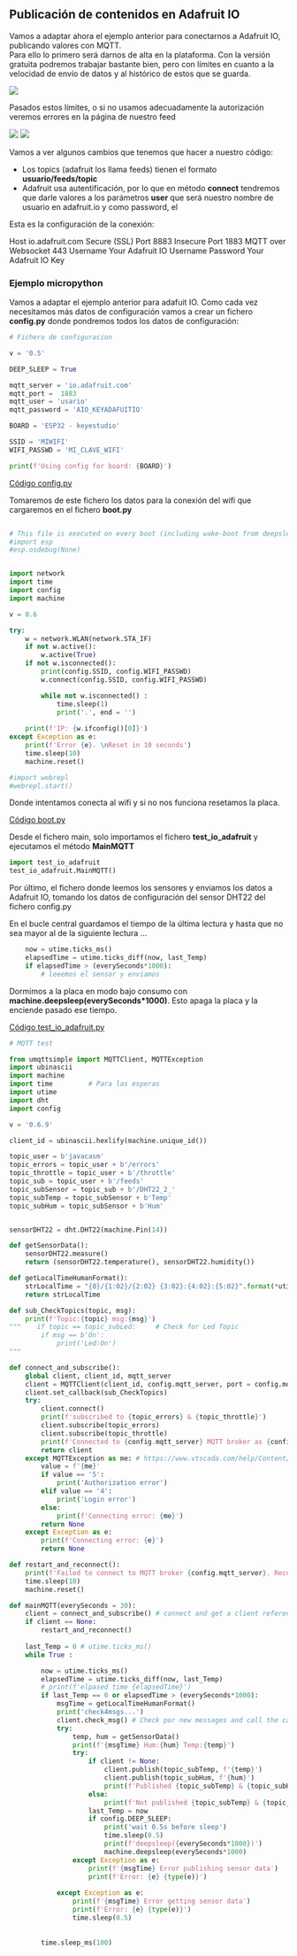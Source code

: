 ## Publicación de contenidos en Adafruit IO

Vamos a adaptar ahora el ejemplo anterior para conectarnos a Adafruit IO, publicando valores con MQTT.  
Para ello lo primero será darnos de alta en la plataforma. Con la versión gratuita podremos trabajar bastante bien, pero con límites en cuanto a la velocidad de envío de datos y al histórico de estos que se guarda.

![](./images/adafruitIO_feedsLimits.png)

Pasados estos límites, o si no usamos adecuadamente la autorización veremos errores en la página de nuestro feed

![](./images/adafruitIO_LimitExceed.png)
![](./images/adafruitIO_feedError.png)

Vamos a ver algunos cambios que tenemos que hacer a nuestro código:

* Los topics (adafruit los llama feeds) tienen el formato **usuario/feeds/topic**
* Adafruit usa autentificación, por lo que en método **connect** tendremos que darle valores a los parámetros **user** que será nuestro nombre de usuario en adafruit.io y como password, el 

Esta es la configuración de la conexión:

Host	io.adafruit.com
Secure (SSL) Port	8883
Insecure Port	1883
MQTT over Websocket	443
Username	Your Adafruit IO Username
Password	Your Adafruit IO Key

### Ejemplo micropython

Vamos a adaptar el ejemplo anterior para adafuit IO. Como cada vez necesitamos más datos de configuración vamos a crear un fichero **config.py** donde pondremos todos los datos de configuración:

```python
# Fichero de configuracion

v = '0.5'

DEEP_SLEEP = True

mqtt_server = 'io.adafruit.com'
mqtt_port =  1883
mqtt_user = 'usario'
mqtt_password = 'AIO_KEYADAFUITIO'

BOARD = 'ESP32 - keyestudio'

SSID = 'MIWIFI'
WIFI_PASSWD = 'MI_CLAVE_WIFI'

print(f'Using config for board: {BOARD}')
```

[Código config.py](https://raw.githubusercontent.com/javacasm/CursoMicropython/master/codigo/mqtt_adafruit_io/config.py)

Tomaremos de este fichero los datos para la conexión del wifi que cargaremos en el fichero **boot.py**

```python

# This file is executed on every boot (including wake-boot from deepsleep)
#import esp
#esp.osdebug(None)


import network
import time
import config
import machine

v = 0.6

try:
    w = network.WLAN(network.STA_IF)
    if not w.active():
        w.active(True)
    if not w.isconnected():
        print(config.SSID, config.WIFI_PASSWD)
        w.connect(config.SSID, config.WIFI_PASSWD)

        while not w.isconnected() :
            time.sleep(1)
            print('.', end = '')
        
    print(f'IP: {w.ifconfig()[0]}')
except Exception as e:
    print(f'Error {e}. \nReset in 10 seconds')
    time.sleep(10)
    machine.reset()

#import webrepl
#webrepl.start()


```

Donde intentamos conecta al wifi y si no nos funciona resetamos la placa.

[Código boot.py](https://raw.githubusercontent.com/javacasm/CursoMicropython/master/codigo/mqtt_adafruit_io/boot.py)


Desde el fichero main, solo importamos el fichero **test_io_adafruit** y ejecutamos el método **MainMQTT**

```python
import test_io_adafruit
test_io_adafruit.MainMQTT()

```

Por último, el fichero donde leemos los sensores y enviamos los datos a Adafruit IO, tomando los datos de configuración del sensor DHT22 del fichero config.py

En el bucle central guardamos el tiempo de la última lectura y hasta que no sea mayor al de la siguiente lectura ...

```python
    now = utime.ticks_ms()
    elapsedTime = utime.ticks_diff(now, last_Temp)
    if elapsedTime > (everySeconds*1000):
        # leeemos el sensor y enviamos
```


Dormimos a la placa en modo bajo consumo con **machine.deepsleep(everySeconds*1000)**. Esto apaga la placa y la enciende pasado ese tiempo.

[Código test_io_adafruit.py](https://raw.githubusercontent.com/javacasm/CursoMicropython/master/codigo/mqtt_adafruit_io/test_io_adafruit.py)

```python
# MQTT test 

from umqttsimple import MQTTClient, MQTTException
import ubinascii
import machine
import time         # Para las esperas
import utime
import dht
import config

v = '0.6.9'

client_id = ubinascii.hexlify(machine.unique_id())

topic_user = b'javacasm'
topic_errors = topic_user + b'/errors'
topic_throttle = topic_user + b'/throttle'
topic_sub = topic_user + b'/feeds'
topic_subSensor = topic_sub + b'/DHT22_2_'
topic_subTemp = topic_subSensor + b'Temp'
topic_subHum = topic_subSensor + b'Hum'


sensorDHT22 = dht.DHT22(machine.Pin(14))

def getSensorData():
    sensorDHT22.measure()
    return (sensorDHT22.temperature(), sensorDHT22.humidity())

def getLocalTimeHumanFormat():
    strLocalTime = "{0}/{1:02}/{2:02} {3:02}:{4:02}:{5:02}".format(*utime.localtime(utime.time())[0:6])
    return strLocalTime

def sub_CheckTopics(topic, msg):
    print(f'Topic:{topic} msg:{msg}')
"""    if topic == topic_subLed:     # Check for Led Topic
        if msg == b'On':
            print('Led:On')
"""

def connect_and_subscribe():
    global client, client_id, mqtt_server
    client = MQTTClient(client_id, config.mqtt_server, port = config.mqtt_port, user = config.mqtt_user, password = config.mqtt_password)
    client.set_callback(sub_CheckTopics)
    try:
        client.connect()
        print(f'subscribed to {topic_errors} & {topic_throttle}')
        client.subscribe(topic_errors)
        client.subscribe(topic_throttle)
        print(f'Connected to {config.mqtt_server} MQTT broker as {config.mqtt_user}' )
        return client
    except MQTTException as me: # https://www.vtscada.com/help/Content/D_Tags/D_MQTT_ErrMsg.htm
        value = f'{me}'
        if value == '5':
            print('Authorization error')
        elif value == '4':
            print('Login error')
        else:
            print(f'Connecting error: {me}')
        return None        
    except Exception as e:
        print(f'Connecting error: {e}')
        return None    

def restart_and_reconnect():
    print(f'Failed to connect to MQTT broker {config.mqtt_server}. Reconnecting...')
    time.sleep(10)
    machine.reset()

def mainMQTT(everySeconds = 30):
    client = connect_and_subscribe() # connect and get a client reference
    if client == None:
        restart_and_reconnect()
        
    last_Temp = 0 # utime.ticks_ms()
    while True :

        now = utime.ticks_ms()
        elapsedTime = utime.ticks_diff(now, last_Temp)
        # print(f'elpased time {elapsedTime}')
        if last_Temp == 0 or elapsedTime > (everySeconds*1000):
            msgTime = getLocalTimeHumanFormat()
            print('check4msgs...')
            client.check_msg() # Check por new messages and call the callBack function            
            try:
                temp, hum = getSensorData()
                print(f'{msgTime} Hum:{hum} Temp:{temp}')
                try:
                    if client != None:
                        client.publish(topic_subTemp, f'{temp}')
                        client.publish(topic_subHum, f'{hum}')
                        print(f'Published {topic_subTemp} & {topic_subHum}')
                    else:
                        print(f'Not published {topic_subTemp} & {topic_subHum}')
                    last_Temp = now
                    if config.DEEP_SLEEP:
                        print('wait 0.5s before sleep')
                        time.sleep(0.5)
                        print(f'deepsleep({everySeconds*1000})')
                        machine.deepsleep(everySeconds*1000)
                except Exception as e:
                    print(f'{msgTime} Error publishing sensor data')
                    print(f'Error: {e} {type(e)}')
                    
            except Exception as e:
                print(f'{msgTime} Error getting sensor data')
                print(f'Error: {e} {type(e)}')
                time.sleep(0.5)
                
            
        time.sleep_ms(100)
        

```


